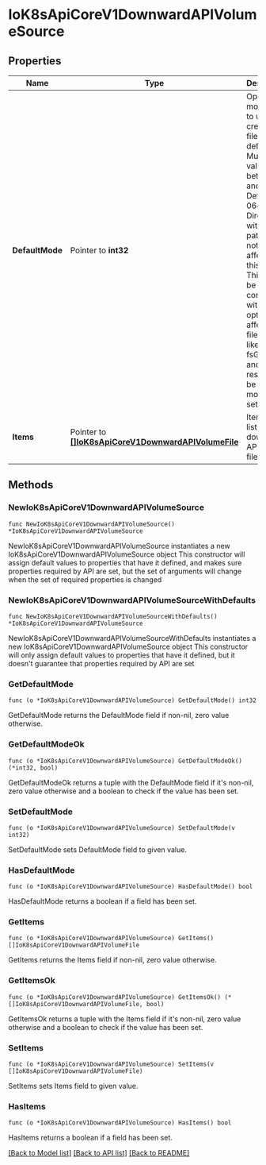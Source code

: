 # IoK8sApiCoreV1DownwardAPIVolumeSource

## Properties

Name | Type | Description | Notes
------------ | ------------- | ------------- | -------------
**DefaultMode** | Pointer to **int32** | Optional: mode bits to use on created files by default. Must be a value between 0 and 0777. Defaults to 0644. Directories within the path are not affected by this setting. This might be in conflict with other options that affect the file mode, like fsGroup, and the result can be other mode bits set. | [optional] 
**Items** | Pointer to [**[]IoK8sApiCoreV1DownwardAPIVolumeFile**](IoK8sApiCoreV1DownwardAPIVolumeFile.md) | Items is a list of downward API volume file | [optional] 

## Methods

### NewIoK8sApiCoreV1DownwardAPIVolumeSource

`func NewIoK8sApiCoreV1DownwardAPIVolumeSource() *IoK8sApiCoreV1DownwardAPIVolumeSource`

NewIoK8sApiCoreV1DownwardAPIVolumeSource instantiates a new IoK8sApiCoreV1DownwardAPIVolumeSource object
This constructor will assign default values to properties that have it defined,
and makes sure properties required by API are set, but the set of arguments
will change when the set of required properties is changed

### NewIoK8sApiCoreV1DownwardAPIVolumeSourceWithDefaults

`func NewIoK8sApiCoreV1DownwardAPIVolumeSourceWithDefaults() *IoK8sApiCoreV1DownwardAPIVolumeSource`

NewIoK8sApiCoreV1DownwardAPIVolumeSourceWithDefaults instantiates a new IoK8sApiCoreV1DownwardAPIVolumeSource object
This constructor will only assign default values to properties that have it defined,
but it doesn't guarantee that properties required by API are set

### GetDefaultMode

`func (o *IoK8sApiCoreV1DownwardAPIVolumeSource) GetDefaultMode() int32`

GetDefaultMode returns the DefaultMode field if non-nil, zero value otherwise.

### GetDefaultModeOk

`func (o *IoK8sApiCoreV1DownwardAPIVolumeSource) GetDefaultModeOk() (*int32, bool)`

GetDefaultModeOk returns a tuple with the DefaultMode field if it's non-nil, zero value otherwise
and a boolean to check if the value has been set.

### SetDefaultMode

`func (o *IoK8sApiCoreV1DownwardAPIVolumeSource) SetDefaultMode(v int32)`

SetDefaultMode sets DefaultMode field to given value.

### HasDefaultMode

`func (o *IoK8sApiCoreV1DownwardAPIVolumeSource) HasDefaultMode() bool`

HasDefaultMode returns a boolean if a field has been set.

### GetItems

`func (o *IoK8sApiCoreV1DownwardAPIVolumeSource) GetItems() []IoK8sApiCoreV1DownwardAPIVolumeFile`

GetItems returns the Items field if non-nil, zero value otherwise.

### GetItemsOk

`func (o *IoK8sApiCoreV1DownwardAPIVolumeSource) GetItemsOk() (*[]IoK8sApiCoreV1DownwardAPIVolumeFile, bool)`

GetItemsOk returns a tuple with the Items field if it's non-nil, zero value otherwise
and a boolean to check if the value has been set.

### SetItems

`func (o *IoK8sApiCoreV1DownwardAPIVolumeSource) SetItems(v []IoK8sApiCoreV1DownwardAPIVolumeFile)`

SetItems sets Items field to given value.

### HasItems

`func (o *IoK8sApiCoreV1DownwardAPIVolumeSource) HasItems() bool`

HasItems returns a boolean if a field has been set.


[[Back to Model list]](../README.md#documentation-for-models) [[Back to API list]](../README.md#documentation-for-api-endpoints) [[Back to README]](../README.md)



